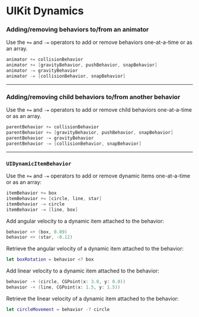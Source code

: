 UIKit Dynamics
==============

### Adding/removing behaviors to/from an animator

Use the `+=` and `-=` operators to add or remove behaviors one-at-a-time or as an array.

```swift
animator += collisionBehavior
animator += [gravityBehavior, pushBehavior, snapBehavior]
animator -= gravityBehavior
animator -= [collisionBehavior, snapBehavior]
```

---

### Adding/removing child behaviors to/from another behavior

Use the `+=` and `-=` operators to add or remove child behaviors one-at-a-time or as an array.

```swift
parentBehavior += collisionBehavior
parentBehavior += [gravityBehavior, pushBehavior, snapBehavior]
parentBehavior -= gravityBehavior
parentBehavior -= [collisionBehavior, snapBehavior]
```

---

### `UIDynamicItemBehavior`

Use the `+=` and `-=` operators to add or remove dynamic items one-at-a-time or as an array:

```swift
itemBehavior += box
itemBehavior += [circle, line, star]
itemBehavior -= circle
itemBehavior -= [line, box]
```

Add angular velocity to a dynamic item attached to the behavior:

```swift
behavior <+ (box, 0.09)
behavior <+ (star, -0.12)
```

Retrieve the angular velocity of a dynamic item attached to the behavior:

```swift
let boxRotation = behavior <? box
```


Add linear velocity to a dynamic item attached to the behavior:

```swift
behavior -+ (circle, CGPoint(x: 3.0, y: 0.0))
behavior -+ (line, CGPoint(x: 1.5, y: 1.5))
```

Retrieve the linear velocity of a dynamic item attached to the behavior:

```swift
let circleMovement = behavior -? circle
```
